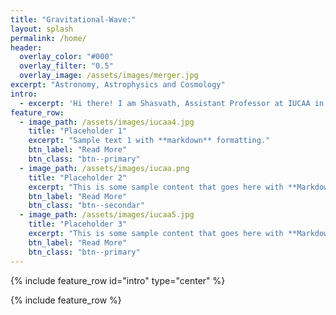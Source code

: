 ```yaml
---
title: "Gravitational-Wave:"
layout: splash
permalink: /home/
header:
  overlay_color: "#000"
  overlay_filter: "0.5"
  overlay_image: /assets/images/merger.jpg
excerpt: "Astronomy, Astrophysics and Cosmology"
intro: 
  - excerpt: 'Hi there! I am Shasvath, Assistant Professor at IUCAA in Pune, India. Welcome to my personal website! Here you will find details about my research, most of which concerns gravitational-wave (GW) astronomy, with a special focus on how GWs can inform and enrich other topics in astrophysics, cosmology and fundamental physics. Click on the tabs above to know more.'
feature_row:
  - image_path: /assets/images/iucaa4.jpg
    title: "Placeholder 1"
    excerpt: "Sample text 1 with **markdown** formatting."
    btn_label: "Read More"
    btn_class: "btn--primary"
  - image_path: /assets/images/iucaa.png
    title: "Placeholder 2"
    excerpt: "This is some sample content that goes here with **Markdown** formatting."
    btn_label: "Read More"
    btn_class: "btn--secondar"
  - image_path: /assets/images/iucaa5.jpg
    title: "Placeholder 3"
    excerpt: "This is some sample content that goes here with **Markdown** formatting."
    btn_label: "Read More"
    btn_class: "btn--primary"
---
```


{% include feature_row id="intro" type="center" %}

{% include feature_row %}
